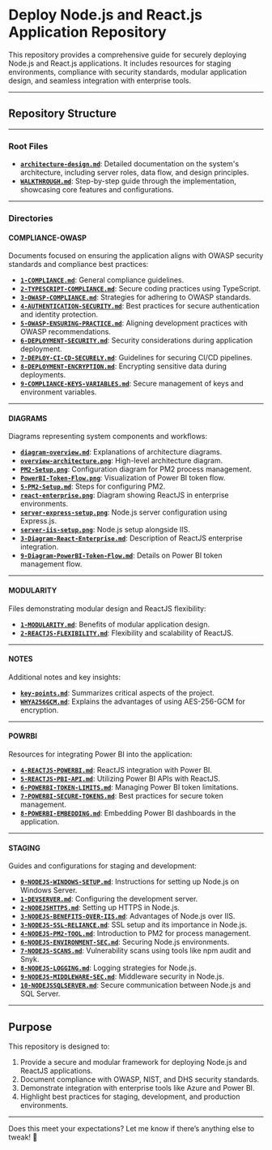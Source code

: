 # **Deploy Node.js and React.js Application Repository**

This repository provides a comprehensive guide for securely deploying Node.js and React.js applications. It includes resources for staging environments, compliance with security standards, modular application design, and seamless integration with enterprise tools.

---

## **Repository Structure**

---

### **Root Files**
- [**`architecture-design.md`**](architecture-design.md): Detailed documentation on the system's architecture, including server roles, data flow, and design principles.
- [**`WALKTHROUGH.md`**](WALKTHOUGH.MD): Step-by-step guide through the implementation, showcasing core features and configurations.

---

### **Directories**

#### **COMPLIANCE-OWASP**
Documents focused on ensuring the application aligns with OWASP security standards and compliance best practices:
- [**`1-COMPLIANCE.md`**](COMPLIANCE-OWASP/1-COMPLIANCE.MD): General compliance guidelines.
- [**`2-TYPESCRIPT-COMPLIANCE.md`**](COMPLIANCE-OWASP/2-TYPESCRIPT-COMPLIANCE.MD): Secure coding practices using TypeScript.
- [**`3-OWASP-COMPLIANCE.md`**](COMPLIANCE-OWASP/3-OWASP-COMPLIANCE.MD): Strategies for adhering to OWASP standards.
- [**`4-AUTHENTICATION-SECURITY.md`**](COMPLIANCE-OWASP/4-AUTHENTICATION-SECURITY.MD): Best practices for secure authentication and identity protection.
- [**`5-OWASP-ENSURING-PRACTICE.md`**](COMPLIANCE-OWASP/5-OWASP-ENSURING-PRACTICE.MD): Aligning development practices with OWASP recommendations.
- [**`6-DEPLOYMENT-SECURITY.md`**](COMPLIANCE-OWASP/6-DEPLOYMENT-SECURITY.MD): Security considerations during application deployment.
- [**`7-DEPLOY-CI-CD-SECURELY.md`**](COMPLIANCE-OWASP/7-DEPLOY-CI-CD-SECURELY.MD): Guidelines for securing CI/CD pipelines.
- [**`8-DEPLOYMENT-ENCRYPTION.md`**](COMPLIANCE-OWASP/8-DEPLOYMENT-ENCRYPTION.MD): Encrypting sensitive data during deployments.
- [**`9-COMPLIANCE-KEYS-VARIABLES.md`**](COMPLIANCE-OWASP/9-COMPLIANCE-KEYS-VARIABLES.MD): Secure management of keys and environment variables.

---

#### **DIAGRAMS**
Diagrams representing system components and workflows:
- [**`diagram-overview.md`**](DIAGRAMS/diagram-overview.MD): Explanations of architecture diagrams.
- [**`overview-architecture.png`**](DIAGRAMS/overview-architecture.png): High-level architecture diagram.
- [**`PM2-Setup.png`**](DIAGRAMS/PM2-Setup.png): Configuration diagram for PM2 process management.
- [**`PowerBI-Token-Flow.png`**](DIAGRAMS/PowerBI-Token-Flow.png): Visualization of Power BI token flow.
- [**`5-PM2-Setup.md`**](DIAGRAMS/5-PM2-Setup.MD): Steps for configuring PM2.
- [**`react-enterprise.png`**](DIAGRAMS/react-enterprise.png): Diagram showing ReactJS in enterprise environments.
- [**`server-express-setup.png`**](DIAGRAMS/server-express-setup.png): Node.js server configuration using Express.js.
- [**`server-iis-setup.png`**](DIAGRAMS/server-iis-setup.png): Node.js setup alongside IIS.
- [**`3-Diagram-React-Enterprise.md`**](DIAGRAMS/3-Diagram-React-Enterprise.MD): Description of ReactJS enterprise integration.
- [**`9-Diagram-PowerBI-Token-Flow.md`**](DIAGRAMS/9-Diagram-PowerBI-Token-Flow.md): Details on Power BI token management flow.

---

#### **MODULARITY**
Files demonstrating modular design and ReactJS flexibility:
- [**`1-MODULARITY.md`**](MODULARITY/1-MODULARITY.MD): Benefits of modular application design.
- [**`2-REACTJS-FLEXIBILITY.md`**](MODULARITY/2-REACTJS-FLEXIBILITY.MD): Flexibility and scalability of ReactJS.

---

#### **NOTES**
Additional notes and key insights:
- [**`key-points.md`**](NOTES/key-points.md): Summarizes critical aspects of the project.
- [**`WHYA256GCM.md`**](NOTES/WHYA256GCM.MD): Explains the advantages of using AES-256-GCM for encryption.

---

#### **POWRBI**
Resources for integrating Power BI into the application:
- [**`4-REACTJS-POWERBI.md`**](POWRBI/4-REACTJS-POWERBI.MD): ReactJS integration with Power BI.
- [**`5-REACTJS-PBI-API.md`**](POWRBI/5-REACTJS-PBI-API.MD): Utilizing Power BI APIs with ReactJS.
- [**`6-POWERBI-TOKEN-LIMITS.md`**](POWRBI/6-POWERBI-TOKEN-LIMITS.MD): Managing Power BI token limitations.
- [**`7-POWERBI-SECURE-TOKENS.md`**](POWRBI/7-POWERBI-SECURE-TOKENS.MD): Best practices for secure token management.
- [**`8-POWERBI-EMBEDDING.md`**](POWRBI/8-POWERBI-EMBEDDING.MD): Embedding Power BI dashboards in the application.

---

#### **STAGING**
Guides and configurations for staging and development:
- [**`0-NODEJS-WINDOWS-SETUP.md`**](STAGING/0-NODEJS-WINDOWS-SETUP.md): Instructions for setting up Node.js on Windows Server.
- [**`1-DEVSERVER.md`**](STAGING/1-DEVSERVER.MD): Configuring the development server.
- [**`2-NODEJSHTTPS.md`**](STAGING/2-NODEJSHTTPS.MD): Setting up HTTPS in Node.js.
- [**`3-NODEJS-BENEFITS-OVER-IIS.md`**](STAGING/3-NODEJS-BENEFITS-OVER-IIS.MD): Advantages of Node.js over IIS.
- [**`3-NODEJS-SSL-RELIANCE.md`**](STAGING/3-NODEJS-SSL-RELIANCE.MD): SSL setup and its importance in Node.js.
- [**`4-NODEJS-PM2-TOOL.md`**](STAGING/4-NODEJS-PM2-TOOL.MD): Introduction to PM2 for process management.
- [**`6-NODEJS-ENVIRONMENT-SEC.md`**](STAGING/6-NODEJS-ENVIRONMENT-SEC.MD): Securing Node.js environments.
- [**`7-NODEJS-SCANS.md`**](STAGING/7-NODEJS-SCANS.MD): Vulnerability scans using tools like npm audit and Snyk.
- [**`8-NODEJS-LOGGING.md`**](STAGING/8-NODEJS-LOGGING.MD): Logging strategies for Node.js.
- [**`9-NODEJS-MIDDLEWARE-SEC.md`**](STAGING/9-NODEJS-MIDDLEWARE-SEC.MD): Middleware security in Node.js.
- [**`10-NODEJSSQLSERVER.md`**](STAGING/10-NODEJSSQLSERVER.MD): Secure communication between Node.js and SQL Server.

---

## **Purpose**

This repository is designed to:
1. Provide a secure and modular framework for deploying Node.js and ReactJS applications.
2. Document compliance with OWASP, NIST, and DHS security standards.
3. Demonstrate integration with enterprise tools like Azure and Power BI.
4. Highlight best practices for staging, development, and production environments.

---

Does this meet your expectations? Let me know if there’s anything else to tweak! 🚀